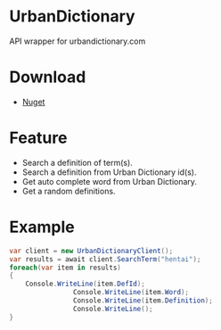 # UrbanDictionary
 API wrapper for urbandictionary.com

# Download
- [Nuget](https://www.nuget.org/packages/UrbanDictionaryDex/)

# Feature
- Search a definition of term(s).
- Search a definition from Urban Dictionary id(s).
- Get auto complete word from Urban Dictionary.
- Get a random definitions.

# Example

```C#
var client = new UrbanDictionaryClient();
var results = await client.SearchTerm("hentai");
foreach(var item in results)
{
    Console.WriteLine(item.DefId);
				Console.WriteLine(item.Word);
				Console.WriteLine(item.Definition);
				Console.WriteLine();
}
```
